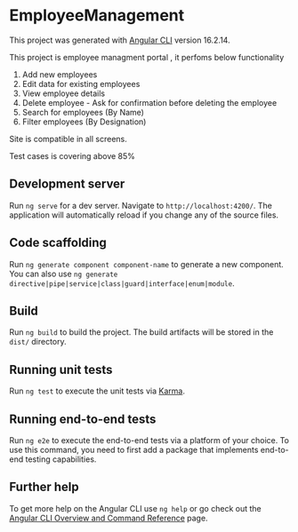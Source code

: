 # EmployeeManagement

This project was generated with [Angular CLI](https://github.com/angular/angular-cli) version 16.2.14.

This project is employee managment portal , it perfoms below functionality 
1. Add new employees
2. Edit data for existing employees
3. View employee details
4. Delete employee - Ask for confirmation before deleting the employee
5. Search for employees (By Name)
6. Filter employees (By Designation)

Site is compatible in all screens. 

Test cases is covering above 85%
## Development server

Run `ng serve` for a dev server. Navigate to `http://localhost:4200/`. The application will automatically reload if you change any of the source files.

## Code scaffolding

Run `ng generate component component-name` to generate a new component. You can also use `ng generate directive|pipe|service|class|guard|interface|enum|module`.

## Build

Run `ng build` to build the project. The build artifacts will be stored in the `dist/` directory.

## Running unit tests

Run `ng test` to execute the unit tests via [Karma](https://karma-runner.github.io).

## Running end-to-end tests

Run `ng e2e` to execute the end-to-end tests via a platform of your choice. To use this command, you need to first add a package that implements end-to-end testing capabilities.

## Further help

To get more help on the Angular CLI use `ng help` or go check out the [Angular CLI Overview and Command Reference](https://angular.io/cli) page.

